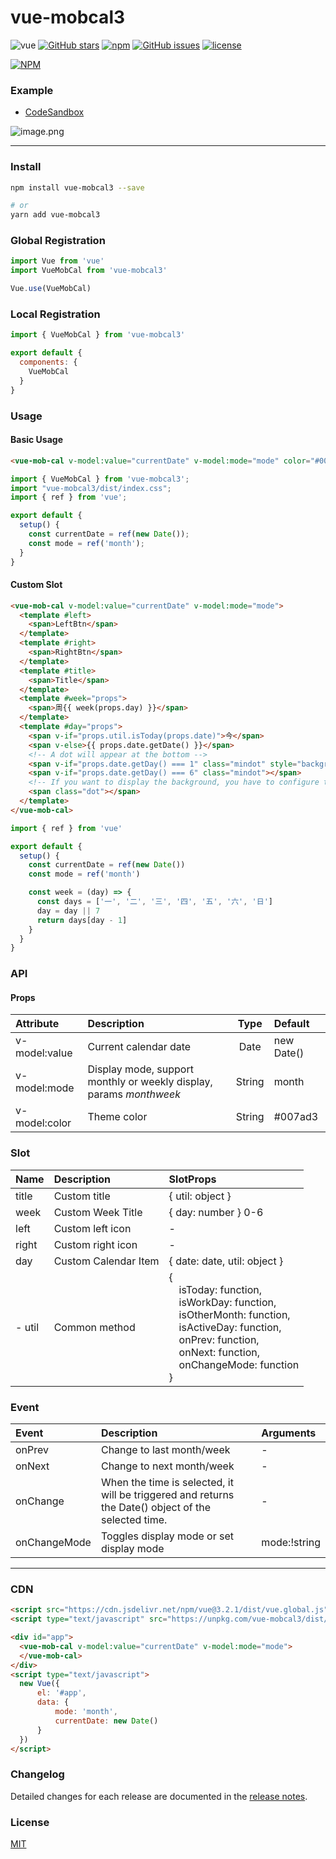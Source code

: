 # vue-mobcal3

![vue](https://img.shields.io/badge/MADE%20WITH-VUE-42a97a?style=for-the-badge&labelColor=35495d)
[![GitHub stars](https://img.shields.io/github/stars/hoythan/Vue-MobCal3.svg?style=for-the-badge)](https://github.com/hoythan/Vue-MobCal3)
[![npm](https://img.shields.io/npm/v/vue-mobcal3?color=c7343a&label=npm&style=for-the-badge)](https://www.npmjs.com/package/vue-mobcal3)
[![GitHub issues](https://img.shields.io/github/issues-raw/hoythan/Vue-MobCal3.svg?style=for-the-badge)](https://github.com/hoythan/Vue-MobCal3/issues)
[![license](https://img.shields.io/github/license/mashape/apistatus.svg?style=for-the-badge)](https://github.com/hoythan/Vue-MobCal3/blob/master/LICENSE)

[![NPM](https://nodei.co/npm/vue-mobcal3.png?downloads=true&downloadRank=true&stars=true)](https://www.npmjs.com/package/vue-mobcal3)

### Example
- [CodeSandbox](https://codesandbox.io/p/sandbox/goofy-wiles-8kyyrz?file=%2FREADME.md)

![image.png](https://i.loli.net/2021/07/21/BXli3sGICa5rcEu.png)

---

### Install

``` bash
npm install vue-mobcal3 --save

# or
yarn add vue-mobcal3
```

### Global Registration

``` javascript
import Vue from 'vue'
import VueMobCal from 'vue-mobcal3'

Vue.use(VueMobCal)
```


### Local Registration

```javascript
import { VueMobCal } from 'vue-mobcal3'

export default {
  components: {
    VueMobCal
  }
}
```

### Usage
#### Basic Usage
```html
<vue-mob-cal v-model:value="currentDate" v-model:mode="mode" color="#007873" />
```
```js
import { VueMobCal } from 'vue-mobcal3';
import "vue-mobcal3/dist/index.css";
import { ref } from 'vue';

export default {
  setup() {
    const currentDate = ref(new Date());
    const mode = ref('month');
  }
}
```
#### Custom Slot
```html
<vue-mob-cal v-model:value="currentDate" v-model:mode="mode">
  <template #left>
    <span>LeftBtn</span>
  </template>
  <template #right>
    <span>RightBtn</span>
  </template>
  <template #title>
    <span>Title</span>
  </template>
  <template #week="props">
    <span>周{{ week(props.day) }}</span>
  </template>
  <template #day="props">
    <span v-if="props.util.isToday(props.date)">今</span>
    <span v-else>{{ props.date.getDate() }}</span>
    <!-- A dot will appear at the bottom -->
    <span v-if="props.date.getDay() === 1" class="mindot" style="background-color: red;"></span>
    <span v-if="props.date.getDay() === 6" class="mindot"></span>
    <!-- If you want to display the background, you have to configure this -->
    <span class="dot"></span> 
  </template>
</vue-mob-cal>
```
```js
import { ref } from 'vue'

export default {
  setup() {
    const currentDate = ref(new Date())
    const mode = ref('month')

    const week = (day) => {
      const days = ['一', '二', '三', '四', '五', '六', '日']
      day = day || 7
      return days[day - 1]
    }
  }
}
```

### API

#### Props

| Attribute | Description | Type | Default |
| :----- | :---- | :----: | :---- |
| v-model:value |  Current calendar date | <span class="t">Date</span> | <span class="v">new Date()</span> |
| v-model:mode | Display mode, support monthly or weekly display, params <i>month</i><i>week</i> | <span class="t">String</span> | <span class="v">month</span> |
| v-model:color | Theme color | <span class="t">String</span> | <span class="v"><span class="dot"></span>#007ad3</span> |

### Slot

| Name | Description | SlotProps |
| :----- | :---- | :---- |
| title | Custom title | <span class="t">	{ util: object }</span> |
| week | Custom Week Title | <span class="t">{ day: number }</span> 0-6 |
| left | Custom left icon | - |
| right | Custom right icon | - |
| day | Custom Calendar Item | <span class="t">	{ date: date, util: object }</span> |
| - util | Common method | <div class="t">{<br>&emsp;isToday: function, <br>&emsp;isWorkDay: function, <br>&emsp;isOtherMonth: function, <br>&emsp;isActiveDay: function, <br>&emsp;onPrev: function, <br>&emsp;onNext: function, <br>&emsp;onChangeMode: function<br>}</div> |

### Event
| Event | Description | Arguments |
| :----- | :---- | :---- |
| onPrev | Change to last month/week | - |
| onNext | Change to next month/week | - |
| onChange | When the time is selected, it will be triggered and returns the Date() object of the selected time. | - |
| onChangeMode | Toggles display mode or set display mode | <span class="t">mode:!string</span> |

---

### CDN

``` html
<script src="https://cdn.jsdelivr.net/npm/vue@3.2.1/dist/vue.global.js"></script>
<script type="text/javascript" src="https://unpkg.com/vue-mobcal3/dist/vue-mobcal3.umd.js"></script>

<div id="app">
  <vue-mob-cal v-model:value="currentDate" v-model:mode="mode">
  </vue-mob-cal>
</div>
<script type="text/javascript">
  new Vue({
      el: '#app',
      data: {
          mode: 'month',
          currentDate: new Date()
      }
  })
</script>
```

### Changelog

Detailed changes for each release are documented in the [release notes](https://github.com/hoythan/vue-mobcal3/blob/master/CHANGELOG.md).

### License

[MIT](https://github.com/hoythan/vue-mobcal3/blob/master/LICENSE)
<!-- <style>
  table {
    font-size: 12px;
    width: 100%;
  }
  .t {
    color:green;
  }
  .v {
    color: #58727e;
    background-color:#f7f8fa;
    padding: 2px 5px;
    border-radius: 4px;
  }
  .var {
    color: #1989fa;
    background-color: rgba(25, 137, 250, 0.1);
    padding: 2px 5px;
    border-radius: 4px;
    margin-left: 4px;
  }
  i {
    color: #58727e;
    background-color:#f7f8fa;
    padding: 2px 5px;
    border-radius: 4px;
    margin-right: 4px;
  }
  .dot {
    display: inline-block;
    background: #007ad3;
    width: 10px;
    height: 10px;
    margin-right: 6px;
    border-radius: 100px;
  }
</style> -->